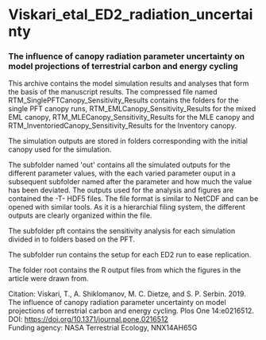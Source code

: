 # Viskari_etal_ED2_radiation_uncertainty
### The influence of canopy radiation parameter uncertainty on model projections of terrestrial carbon and energy cycling



This archive contains the model simulation results and analyses that form the basis of the manuscript results. The compressed file named RTM_SinglePFTCanopy_Sensitivity_Results contains the folders for the single PFT canopy runs, RTM_EMLCanopy_Sensitivity_Results for the mixed EML canopy, RTM_MLECanopy_Sensitivity_Results for the MLE canopy and RTM_InventoriedCanopy_Sensitivity_Results for the Inventory canopy.

The simulation outputs are stored in folders corresponding with the initial canopy used for the simulation. 

The subfolder named 'out' contains all the simulated outputs for the different parameter values, with the each varied parameter ouput in a subsequent subfolder named after the parameter and how much the value has been deviated. The outputs used for the analysis and figures are contained the -T- HDF5 files. The file format is similar to NetCDF and can be opened with similar tools. As it is a hierarchial filing system, the different outputs are clearly organized within the file.

The subfolder pft contains the sensitivity analysis for each simulation divided in to folders based on the PFT.

The subfolder run contains the setup for each ED2 run to ease replication.

The folder root contains the R output files from which the figures in the article were drawn from.

Citation:
Viskari, T., A. Shiklomanov, M. C. Dietze, and S. P. Serbin. 2019. The influence of canopy radiation parameter uncertainty on model projections of terrestrial carbon and energy cycling. Plos One 14:e0216512.
DOI: https://doi.org/10.1371/journal.pone.0216512 <br>
Funding agency: NASA Terrestrial Ecology, NNX14AH65G <br>
